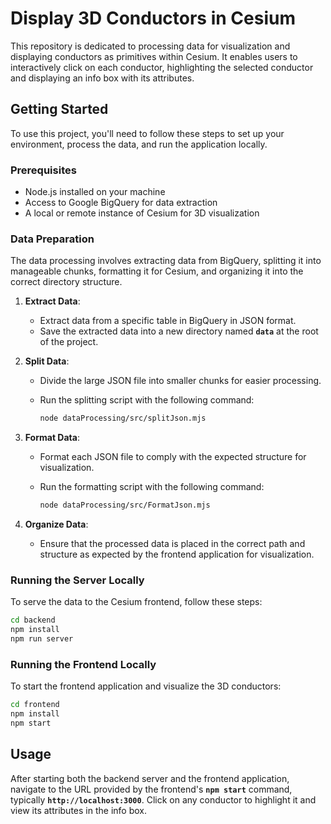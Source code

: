 # Display 3D Conductors in Cesium


This repository is dedicated to processing data for visualization and displaying conductors as primitives within Cesium. It enables users to interactively click on each conductor, highlighting the selected conductor and displaying an info box with its attributes.

## **Getting Started**

To use this project, you'll need to follow these steps to set up your environment, process the data, and run the application locally.

### **Prerequisites**

- Node.js installed on your machine
- Access to Google BigQuery for data extraction
- A local or remote instance of Cesium for 3D visualization

### **Data Preparation**

The data processing involves extracting data from BigQuery, splitting it into manageable chunks, formatting it for Cesium, and organizing it into the correct directory structure.

1. **Extract Data**:
    - Extract data from a specific table in BigQuery in JSON format.
    - Save the extracted data into a new directory named **`data`** at the root of the project.
2. **Split Data**:
    - Divide the large JSON file into smaller chunks for easier processing.
    - Run the splitting script with the following command:
        
        ```bash
        node dataProcessing/src/splitJson.mjs
        
        ```
        
3. **Format Data**:
    - Format each JSON file to comply with the expected structure for visualization.
    - Run the formatting script with the following command:
        
        ```bash
        node dataProcessing/src/FormatJson.mjs
        
        ```
        
4. **Organize Data**:
    - Ensure that the processed data is placed in the correct path and structure as expected by the frontend application for visualization.

### **Running the Server Locally**

To serve the data to the Cesium frontend, follow these steps:

```bash
cd backend
npm install
npm run server

```

### **Running the Frontend Locally**

To start the frontend application and visualize the 3D conductors:

```bash
cd frontend
npm install
npm start

```

## **Usage**

After starting both the backend server and the frontend application, navigate to the URL provided by the frontend's **`npm start`** command, typically **`http://localhost:3000`**. Click on any conductor to highlight it and view its attributes in the info box.
